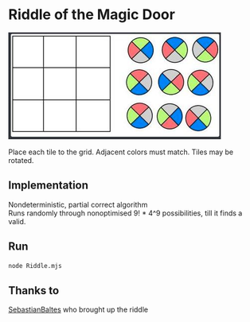 # Riddle of the Magic Door

![the door riddle](Riddle.jpg)


Place each tile to the grid. Adjacent colors must match. Tiles may be rotated.

## Implementation
Nondeterministic, partial correct algorithm\
Runs randomly through nonoptimised 9! * 4^9 possibilities, till it finds a valid.

## Run
```bash
node Riddle.mjs
```

## Thanks to
[SebastianBaltes](https://github.com/SebastianBaltes) who brought up the riddle
